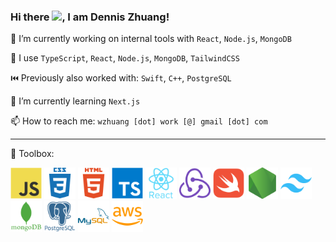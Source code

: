 ### Hi there <img src="https://raw.githubusercontent.com/MartinHeinz/MartinHeinz/master/wave.gif" width="30px">, I am Dennis Zhuang!

🔭 I’m currently working on internal tools with `React`, `Node.js`, `MongoDB`

🧰 I use `TypeScript`, `React`, `Node.js`, `MongoDB`, `TailwindCSS`

⏮️ Previously also worked with: `Swift`, `C++`, `PostgreSQL`

🌱 I’m currently learning `Next.js`

📫 How to reach me: `wzhuang [dot] work [@] gmail [dot] com`

---

🧰 Toolbox:

<img src="https://github.com/devicons/devicon/blob/master/icons/javascript/javascript-original.svg" alt="JavaScript logo" width="50px" height="50px"> <img src="https://github.com/devicons/devicon/blob/master/icons/css3/css3-plain-wordmark.svg" alt="CSS logo" width="50px" height="50px"> <img src="https://github.com/devicons/devicon/blob/master/icons/html5/html5-plain-wordmark.svg" alt="HTML logo" width="50px" height="50px"> <img src="https://github.com/devicons/devicon/blob/master/icons/typescript/typescript-original.svg" alt="TypeScript logo" width="50px" height="50px"> <img src="https://github.com/devicons/devicon/blob/master/icons/react/react-original-wordmark.svg" alt="React logo" width="50px" height="50px"> <img src="https://github.com/devicons/devicon/blob/master/icons/redux/redux-original.svg" alt="Redux logo" width="50px" height="50px">  <img src="https://github.com/devicons/devicon/blob/master/icons/swift/swift-original.svg" alt="Swift logo" width="50px" height="50px"> <img src="https://github.com/devicons/devicon/blob/master/icons/nodejs/nodejs-original.svg" alt="NodeJS logo" width="50px" height="50px"> <img src="https://github.com/devicons/devicon/blob/master/icons/tailwindcss/tailwindcss-plain.svg" alt="TailwindCSS logo" width="50px" height="50px"> <img src="https://github.com/devicons/devicon/blob/master/icons/mongodb/mongodb-plain-wordmark.svg" alt="MongoDBlogo" width="50px" height="50px"> <img src="https://github.com/devicons/devicon/blob/master/icons/postgresql/postgresql-plain-wordmark.svg" alt="PostgreSQL logo" width="50px" height="50px"> <img src="https://github.com/devicons/devicon/blob/master/icons/mysql/mysql-original-wordmark.svg" alt="MySQL logo" width="50px" height="50px"> <img src="https://github.com/devicons/devicon/blob/master/icons/amazonwebservices/amazonwebservices-plain-wordmark.svg" alt="AWS logo" width="50px" height="50px">

<!--
**dzhuang725/dzhuang725** is a ✨ _special_ ✨ repository because its `README.md` (this file) appears on your GitHub profile.
<img src="" alt=" logo" width="50px" height="50px">
Here are some ideas to get you started:

- 🔭 I’m currently working on ...

- 👯 I’m looking to collaborate on ...
- 🤔 I’m looking for help with ...
- 💬 Ask me about ...
- 📫 How to reach me: ...
- 😄 Pronouns: ...
- ⚡ Fun fact: ...
-->
